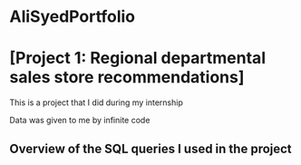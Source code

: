  # AliSyedPortfolio


# [Project 1: Regional departmental sales store recommendations]

This is a project that I did during my internship

Data was given to me by infinite code

## Overview of the SQL queries I used in the project
